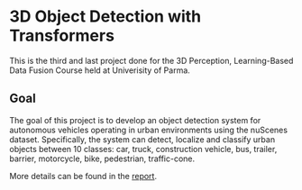 # 3D Object Detection with Transformers
This is the third and last project done for the 3D Perception, Learning-Based Data Fusion Course held at Univerisity of Parma.

## Goal
The goal of this project is to develop an object detection system for autonomous vehicles
operating in urban environments using the nuScenes dataset. Specifically, the system can
detect, localize and classify urban objects between 10 classes: car, truck, construction
vehicle, bus, trailer, barrier, motorcycle, bike, pedestrian, traffic-cone.

More details can be found in the [report](https://github.com/maravignaSimone/3D-Project-3/blob/main/3D_Object_Detection_with_Transformers.pdf).
